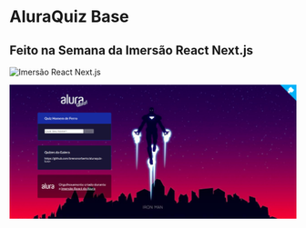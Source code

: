 # AluraQuiz Base

## Feito na Semana da Imersão React Next.js

![Imersão React Next.js](https://www.alura.com.br/assets/img/imersoes/react-2/image-nextjs.1609345724.jpg)

![Capa do Projeto](/_docs/ironman_quiz.png)




